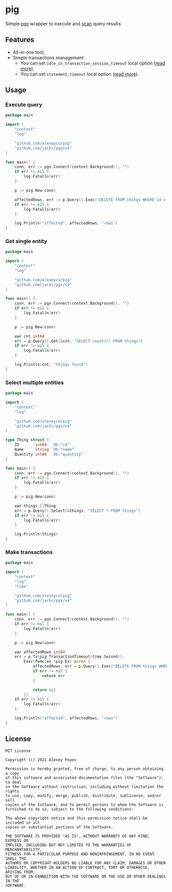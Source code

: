 # pig

Simple [pgx](https://github.com/jackc/pgx) wrapper to execute and [scan](https://github.com/georgysavva/scany) query
results.

## Features

* All-in-one tool;
* Simple transactions management:
    * You can set `idle_in_transaction_session_timeout` local
      option ([read more](https://www.postgresql.org/docs/9.6/runtime-config-client.html)),
    * You can set `statement_timeout` local
      option ([read more](https://www.postgresql.org/docs/9.6/runtime-config-client.html)).

## Usage

### Execute query

```go
package main

import (
	"context"
	"log"

	"github.com/alexeyco/pig"
	"github.com/jackc/pgx/v4"
)

func main() {
	conn, err := pgx.Connect(context.Background(), "")
	if err != nil {
		log.Fatalln(err)
	}

	p := pig.New(conn)

	affectedRows, err := p.Query().Exec("DELETE FROM things WHERE id = $1", 123)
	if err != nil {
		log.Fatalln(err)
	}

	log.Println("affected", affectedRows, "rows")
}
```

### Get single entity

```go
package main

import (
	"context"
	"log"

	"github.com/alexeyco/pig"
	"github.com/jackc/pgx/v4"
)

func main() {
	conn, err := pgx.Connect(context.Background(), "")
	if err != nil {
		log.Fatalln(err)
	}

	p := pig.New(conn)

	var cnt int64
	err = p.Query().Get(&cnt, "SELECT count(*) FROM things")
	if err != nil {
		log.Fatalln(err)
	}

	log.Println(cnt, "things found")
}
```

### Select multiple entities

```go
package main

import (
	"context"
	"log"

	"github.com/alexeyco/pig"
	"github.com/jackc/pgx/v4"
)

type Thing struct {
	ID       int64  `db:"id"`
	Name     string `db:"name"`
	Quantity int64  `db:"quantity"`
}

func main() {
	conn, err := pgx.Connect(context.Background(), "")
	if err != nil {
		log.Fatalln(err)
	}

	p := pig.New(conn)

	var things []Thing
	err = p.Query().Select(&things, "SELECT * FROM things")
	if err != nil {
		log.Fatalln(err)
	}

	log.Println(things)
}
```

### Make transactions

```go
package main

import (
	"context"
	"log"
	"time"

	"github.com/alexeyco/pig"
	"github.com/jackc/pgx/v4"
)

func main() {
	conn, err := pgx.Connect(context.Background(), "")
	if err != nil {
		log.Fatalln(err)
	}

	p := pig.New(conn)

	var affectedRows int64
	err = p.Tx(pig.TransactionTimeout(time.Second)).
		Exec(func(ex *pig.Ex) error {
			affectedRows, err = p.Query().Exec("DELETE FROM things WHERE id = $1", 123)
			if err != nil {
				return err
			}

			return nil
		})
	if err != nil {
		log.Fatalln(err)
	}

	log.Println("affected", affectedRows, "rows")
}
```

## License

```
MIT License

Copyright (c) 2021 Alexey Popov

Permission is hereby granted, free of charge, to any person obtaining a copy
of this software and associated documentation files (the "Software"), to deal
in the Software without restriction, including without limitation the rights
to use, copy, modify, merge, publish, distribute, sublicense, and/or sell
copies of the Software, and to permit persons to whom the Software is
furnished to do so, subject to the following conditions:

The above copyright notice and this permission notice shall be included in all
copies or substantial portions of the Software.

THE SOFTWARE IS PROVIDED "AS IS", WITHOUT WARRANTY OF ANY KIND, EXPRESS OR
IMPLIED, INCLUDING BUT NOT LIMITED TO THE WARRANTIES OF MERCHANTABILITY,
FITNESS FOR A PARTICULAR PURPOSE AND NONINFRINGEMENT. IN NO EVENT SHALL THE
AUTHORS OR COPYRIGHT HOLDERS BE LIABLE FOR ANY CLAIM, DAMAGES OR OTHER
LIABILITY, WHETHER IN AN ACTION OF CONTRACT, TORT OR OTHERWISE, ARISING FROM,
OUT OF OR IN CONNECTION WITH THE SOFTWARE OR THE USE OR OTHER DEALINGS IN THE
SOFTWARE.
```
